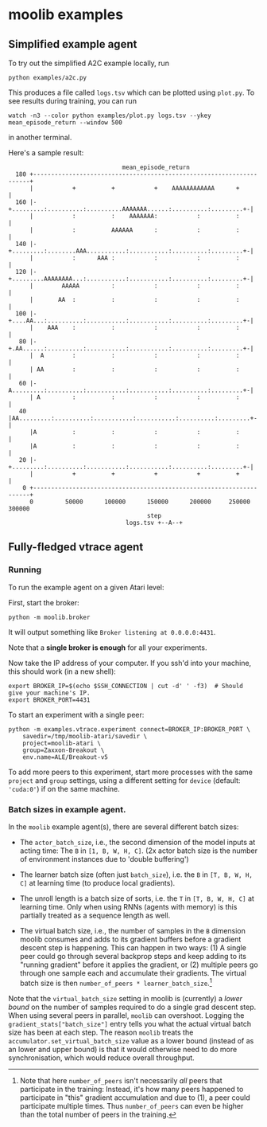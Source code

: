 
# moolib examples

## Simplified example agent

To try out the simplified A2C example locally, run

```
python examples/a2c.py
```

This produces a file called `logs.tsv` which can be plotted using
`plot.py`. To see results during training, you can run

```
watch -n3 --color python examples/plot.py logs.tsv --ykey mean_episode_return --window 500
```

in another terminal.

Here's a sample result:

```
                                mean_episode_return
  180 +---------------------------------------------------------------------+
      |           +          +           +    AAAAAAAAAAAA      +           |
  160 |-+.........:..........:..........AAAAAAA......:..........:.........+-|
      |           :          :    AAAAAAA:           :          :           |
      |           :          AAAAAA      :           :          :           |
  140 |-+.........:........AAA...........:...........:..........:.........+-|
      |           :      AAA :           :           :          :           |
  120 |-+.........AAAAAAAA...:...........:...........:..........:.........+-|
      |        AAAAA         :           :           :          :           |
      |       AA  :          :           :           :          :           |
  100 |-+....AA...:..........:...........:...........:..........:.........+-|
      |    AAA    :          :           :           :          :           |
   80 |-+.AA......:..........:...........:...........:..........:.........+-|
      |  A        :          :           :           :          :           |
      | AA        :          :           :           :          :           |
   60 |-A.........:..........:...........:...........:..........:.........+-|
      | A         :          :           :           :          :           |
   40 |AA.........:..........:...........:...........:..........:.........+-|
      |A          :          :           :           :          :           |
      |A          :          :           :           :          :           |
   20 |-+.........:..........:...........:...........:..........:.........+-|
      |           +          +           +           +          +           |
    0 +---------------------------------------------------------------------+
      0         50000      100000      150000      200000     250000      300000
                                       step
                                 logs.tsv +--A--+
```


## Fully-fledged vtrace agent

### Running

To run the example agent on a given Atari level:

First, start the broker:

    python -m moolib.broker

It will output something like `Broker listening at 0.0.0.0:4431`.

Note that a **single broker is enough** for all your experiments.

Now take the IP address of your computer. If you ssh'd into your
machine, this should work (in a new shell):

```
export BROKER_IP=$(echo $SSH_CONNECTION | cut -d' ' -f3)  # Should give your machine's IP.
export BROKER_PORT=4431
```

To start an experiment with a single peer:

    python -m examples.vtrace.experiment connect=BROKER_IP:BROKER_PORT \
        savedir=/tmp/moolib-atari/savedir \
        project=moolib-atari \
        group=Zaxxon-Breakout \
        env.name=ALE/Breakout-v5

To add more peers to this experiment, start more processes with the
same `project` and `group` settings, using a different setting for
`device` (default: `'cuda:0'`) if on the same machine.


### Batch sizes in example agent.

In the `moolib` example agent(s), there are several different batch sizes:

  * The `actor_batch_size`, i.e., the second dimension of the model
    inputs at acting time: The `B` in `[1, B, W, H, C]`.
    (2x actor batch size is the number of environment instances due to
    'double buffering')

  * The learner batch size (often just `batch_size`), i.e. the `B` in
    `[T, B, W, H, C]` at learning time (to produce local gradients).

  * The unroll length is a batch size of sorts, i.e. the `T` in `[T,
    B, W, H, C]` at learning time. Only when using RNNs (agents with
    memory) is this partially treated as a sequence length as well.

  * The virtual batch size, i.e., the number of samples in the `B`
    dimension moolib consumes and adds to its gradient buffers before
    a gradient descent step is happening. This can happen in two ways:
    (1) A single peer could go through several backprop steps and keep
    adding to its "running gradient" before it applies the gradient,
    or (2) multiple peers go through one sample each and accumulate
    their gradients. The virtual batch size is then
    `number_of_peers * learner_batch_size`.[^1]

Note that the `virtual_batch_size` setting in moolib is (currently) a
_lower bound_ on the number of samples required to do a single grad
descent step. When using several peers in parallel, `moolib` can
overshoot. Logging the `gradient_stats["batch_size"]` entry tells you
what the actual virtual batch size has been at each step. The reason
`moolib` treats the `accumulator.set_virtual_batch_size` value as a lower
bound (instead of as an lower and upper bound) is that it would
otherwise need to do more synchronisation, which would reduce overall
throughput.

[^1]: Note that here `number_of_peers` isn't necessarily _all_ peers
    that participate in the training: Instead, it's how many peers
    happened to participate in "this" gradient accumulation and due to
    (1), a peer could participate multiple times. Thus
    `number_of_peers` can even be higher than the total number of
    peers in the training.
